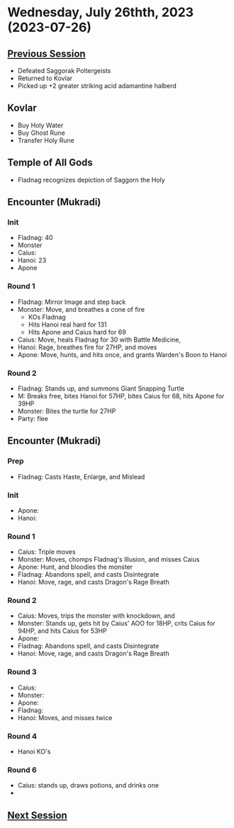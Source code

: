 # Wednesday, July 26thth, 2023 (2023-07-26)

## [Previous Session](./2023-07-05.md)

- Defeated Saggorak Poltergeists
- Returned to Kovlar
- Picked up +2 greater striking acid adamantine halberd

## Kovlar

- Buy Holy Water
- Buy Ghost Rune
- Transfer Holy Rune

## Temple of All Gods

- Fladnag recognizes depiction of Saggorn the Holy

## Encounter (Mukradi)

### Init

- Fladnag: 40
- Monster
- Caius:
- Hanoi: 23
- Apone

### Round 1

- Fladnag: Mirror Image and step back
- Monster: Move, and breathes a cone of fire
  - KOs Fladnag
  - Hits Hanoi real hard for 131
  - Hits Apone and Caius hard for 69
- Caius: Move, heals Fladnag for 30 with Battle Medicine,
- Hanoi: Rage, breathes fire for 27HP, and moves
- Apone: Move, hunts, and hits once, and grants Warden's Boon to Hanoi

### Round 2

- Fladnag: Stands up, and summons Giant Snapping Turtle
- M: Breaks free, bites Hanoi for 57HP, bites Caius for 68, hits Apone for 39HP
- Monster: Bites the turtle for 27HP
- Party: flee

## Encounter (Mukradi)

### Prep

- Fladnag: Casts Haste, Enlarge, and Mislead

### Init

- Apone:
- Hanoi:

### Round 1

- Caius: Triple moves
- Monster: Moves, chomps Fladnag's Illusion, and misses Caius
- Apone: Hunt, and bloodies the monster
- Fladnag: Abandons spell, and casts Disintegrate
- Hanoi: Move, rage, and casts Dragon's Rage Breath

### Round 2

- Caius: Moves, trips the monster with knockdown, and
- Monster: Stands up, gets hit by Caius' AOO for 18HP, crits Caius for 94HP, and hits Caius for 53HP
- Apone:
- Fladnag: Abandons spell, and casts Disintegrate
- Hanoi: Move, rage, and casts Dragon's Rage Breath

### Round 3

- Caius:
- Monster:
- Apone:
- Fladnag:
- Hanoi: Moves, and misses twice

### Round 4

- Hanoi KO's

### Round 6

- Caius: stands up, draws potions, and drinks one
-

## [Next Session](./2023-08-02.md)
